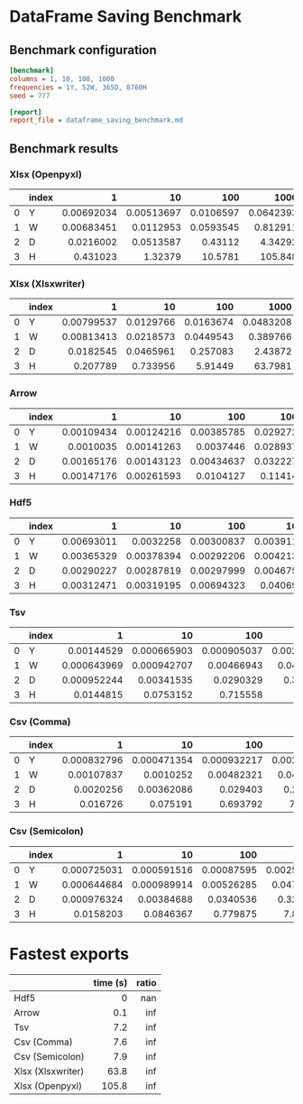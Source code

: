 # DataFrame Saving Benchmark

## Benchmark configuration

```ini
[benchmark]
columns = 1, 10, 100, 1000
frequencies = 1Y, 52W, 365D, 8760H
seed = 777

[report]
report_file = dataframe_saving_benchmark.md

```

## Benchmark results

### Xlsx (Openpyxl)

|    | index   |          1 |         10 |        100 |        1000 |
|---:|:--------|-----------:|-----------:|-----------:|------------:|
|  0 | Y       | 0.00692034 | 0.00513697 |  0.0106597 |   0.0642393 |
|  1 | W       | 0.00683451 | 0.0112953  |  0.0593545 |   0.812911  |
|  2 | D       | 0.0216002  | 0.0513587  |  0.43112   |   4.34292   |
|  3 | H       | 0.431023   | 1.32379    | 10.5781    | 105.848     |

### Xlsx (Xlsxwriter)

|    | index   |          1 |        10 |       100 |       1000 |
|---:|:--------|-----------:|----------:|----------:|-----------:|
|  0 | Y       | 0.00799537 | 0.0129766 | 0.0163674 |  0.0483208 |
|  1 | W       | 0.00813413 | 0.0218573 | 0.0449543 |  0.389766  |
|  2 | D       | 0.0182545  | 0.0465961 | 0.257083  |  2.43872   |
|  3 | H       | 0.207789   | 0.733956  | 5.91449   | 63.7981    |

### Arrow

|    | index   |          1 |         10 |        100 |      1000 |
|---:|:--------|-----------:|-----------:|-----------:|----------:|
|  0 | Y       | 0.00109434 | 0.00124216 | 0.00385785 | 0.0292728 |
|  1 | W       | 0.0010035  | 0.00141263 | 0.0037446  | 0.0289376 |
|  2 | D       | 0.00165176 | 0.00143123 | 0.00434637 | 0.0322273 |
|  3 | H       | 0.00147176 | 0.00261593 | 0.0104127  | 0.114143  |

### Hdf5

|    | index   |          1 |         10 |        100 |       1000 |
|---:|:--------|-----------:|-----------:|-----------:|-----------:|
|  0 | Y       | 0.00693011 | 0.0032258  | 0.00300837 | 0.00391197 |
|  1 | W       | 0.00365329 | 0.00378394 | 0.00292206 | 0.00421381 |
|  2 | D       | 0.00290227 | 0.00287819 | 0.00297999 | 0.00467515 |
|  3 | H       | 0.00312471 | 0.00319195 | 0.00694323 | 0.0406971  |

### Tsv

|    | index   |           1 |          10 |         100 |       1000 |
|---:|:--------|------------:|------------:|------------:|-----------:|
|  0 | Y       | 0.00144529  | 0.000665903 | 0.000905037 | 0.00262761 |
|  1 | W       | 0.000643969 | 0.000942707 | 0.00466943  | 0.0423417  |
|  2 | D       | 0.000952244 | 0.00341535  | 0.0290329   | 0.300699   |
|  3 | H       | 0.0144815   | 0.0753152   | 0.715558    | 7.1604     |

### Csv (Comma)

|    | index   |           1 |          10 |         100 |       1000 |
|---:|:--------|------------:|------------:|------------:|-----------:|
|  0 | Y       | 0.000832796 | 0.000471354 | 0.000932217 | 0.00240135 |
|  1 | W       | 0.00107837  | 0.0010252   | 0.00482321  | 0.0433428  |
|  2 | D       | 0.0020256   | 0.00362086  | 0.029403    | 0.299646   |
|  3 | H       | 0.016726    | 0.075191    | 0.693792    | 7.58738    |

### Csv (Semicolon)

|    | index   |           1 |          10 |        100 |       1000 |
|---:|:--------|------------:|------------:|-----------:|-----------:|
|  0 | Y       | 0.000725031 | 0.000591516 | 0.00087595 | 0.00254488 |
|  1 | W       | 0.000644684 | 0.000989914 | 0.00526285 | 0.0475934  |
|  2 | D       | 0.000976324 | 0.00384688  | 0.0340536  | 0.323938   |
|  3 | H       | 0.0158203   | 0.0846367   | 0.779875   | 7.85655    |

# Fastest exports

|                   |   time (s) |   ratio |
|:------------------|-----------:|--------:|
| Hdf5              |        0   |     nan |
| Arrow             |        0.1 |     inf |
| Tsv               |        7.2 |     inf |
| Csv (Comma)       |        7.6 |     inf |
| Csv (Semicolon)   |        7.9 |     inf |
| Xlsx (Xlsxwriter) |       63.8 |     inf |
| Xlsx (Openpyxl)   |      105.8 |     inf |